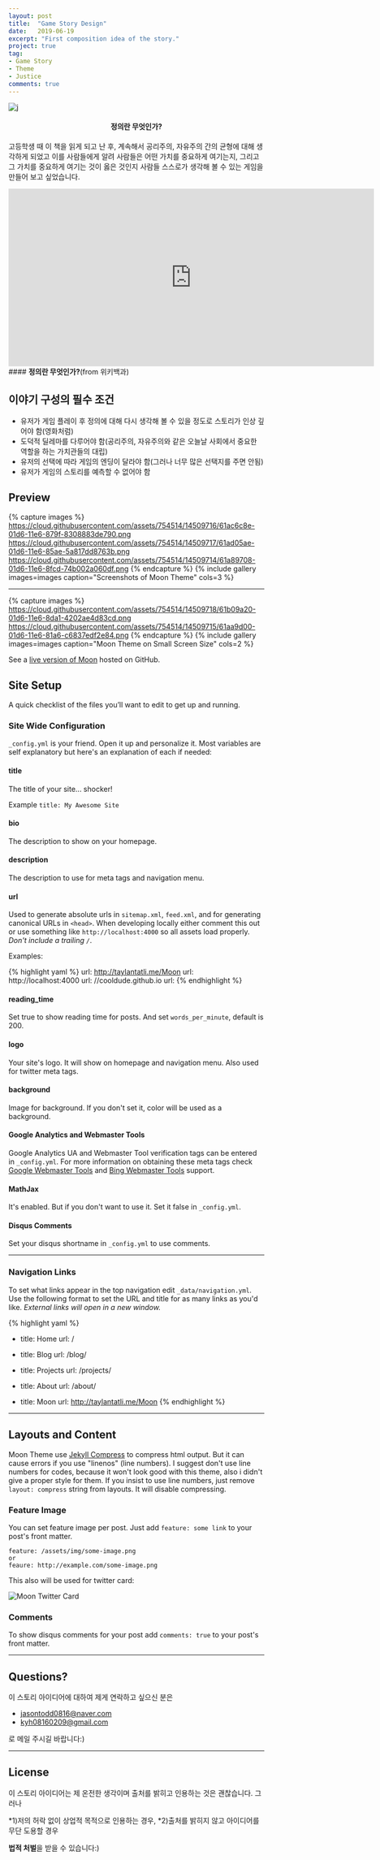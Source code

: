 ```yaml
---
layout: post
title:  "Game Story Design"
date:   2019-06-19
excerpt: "First composition idea of the story."
project: true
tag:
- Game Story
- Theme
- Justice
comments: true
---
```


![j](https://user-images.githubusercontent.com/39361933/59728268-54ea1780-9274-11e9-9fe9-259e7ecfc4aa.jpg)

#### <center><b>정의</b>란 무엇인가?</center>
     
 고등학생 때 이 책을 읽게 되고 난 후, 계속해서 공리주의, 자유주의 간의 균형에 대해 생각하게 되었고 이를 사람들에게 알려 사람들은 어떤 가치를 중요하게 여기는지, 그리고 그 가치를 중요하게 여기는 것이 옳은 것인지 사람들 스스로가 생각해 볼 수 있는 게임을 만들어 보고 싶었습니다.
 

<iframe src="https://ko.wikipedia.org/wiki/%EC%A0%95%EC%9D%98%EB%9E%80_%EB%AC%B4%EC%97%87%EC%9D%B8%EA%B0%80" frameborder="0" scrolling="0" width="720" height="350"></iframe>
#### <b>정의란 무엇인가?</b>(from 위키백과) 
      
## 이야기 구성의 필수 조건
* 유저가 게임 플레이 후 정의에 대해 다시 생각해 볼 수 있을 정도로 스토리가 인상 깊어야 함(영화처럼)
* 도덕적 딜레마를 다루어야 함(공리주의, 자유주의와 같은 오늘날 사회에서 중요한 역할을 하는 가치관들의 대립)
* 유저의 선택에 따라 게임의 엔딩이 달라야 함(그러나 너무 많은 선택지를 주면 안됨)
* 유저가 게임의 스토리를 예측할 수 없어야 함
   

## Preview

{% capture images %}
	https://cloud.githubusercontent.com/assets/754514/14509716/61ac6c8e-01d6-11e6-879f-8308883de790.png
	https://cloud.githubusercontent.com/assets/754514/14509717/61ad05ae-01d6-11e6-85ae-5a817dd8763b.png
	https://cloud.githubusercontent.com/assets/754514/14509714/61a89708-01d6-11e6-8fcd-74b002a060df.png
{% endcapture %}
{% include gallery images=images caption="Screenshots of Moon Theme" cols=3 %}

---

{% capture images %}
	https://cloud.githubusercontent.com/assets/754514/14509718/61b09a20-01d6-11e6-8da1-4202ae4d83cd.png
	https://cloud.githubusercontent.com/assets/754514/14509715/61aa9d00-01d6-11e6-81a6-c6837edf2e84.png
{% endcapture %}
{% include gallery images=images caption="Moon Theme on Small Screen Size" cols=2 %}      
      
See a [live version of Moon](http://taylantatli.github.io/Moon) hosted on GitHub.      

## Site Setup
A quick checklist of the files you’ll want to edit to get up and running.    

### Site Wide Configuration
`_config.yml` is your friend. Open it up and personalize it. Most variables are self explanatory but here's an explanation of each if needed:

#### title

The title of your site... shocker!

Example `title: My Awesome Site`

#### bio

The description to show on your homepage.

#### description

The description to use for meta tags and navigation menu.

#### url

Used to generate absolute urls in `sitemap.xml`, `feed.xml`, and for generating canonical URLs in `<head>`. When developing locally either comment this out or use something like `http://localhost:4000` so all assets load properly. *Don't include a trailing `/`*.

Examples:

{% highlight yaml %}
url: http://taylantatli.me/Moon
url: http://localhost:4000
url: //cooldude.github.io
url:
{% endhighlight %}

#### reading_time

Set true to show reading time for posts. And set `words_per_minute`, default is 200.

#### logo
Your site's logo. It will show on homepage and navigation menu. Also used for twitter meta tags.

#### background
Image for background. If you don't set it, color will be used as a background.

#### Google Analytics and Webmaster Tools

Google Analytics UA and Webmaster Tool verification tags can be entered in `_config.yml`. For more information on obtaining these meta tags check [Google Webmaster Tools](http://support.google.com/webmasters/bin/answer.py?hl=en&answer=35179) and [Bing Webmaster Tools](https://ssl.bing.com/webmaster/configure/verify/ownership) support.

#### MathJax
It's enabled. But if you don't want to use it. Set it false in  `_config.yml`.

#### Disqus Comments
Set your disqus shortname in `_config.yml` to use comments.

---

### Navigation Links

To set what links appear in the top navigation edit `_data/navigation.yml`. Use the following format to set the URL and title for as many links as you'd like. *External links will open in a new window.*

{% highlight yaml %}
- title: Home
  url: /

- title: Blog
  url: /blog/

- title: Projects
  url: /projects/

- title: About
  url: /about/

- title: Moon
  url: http://taylantatli.me/Moon
{% endhighlight %}

---

## Layouts and Content

Moon Theme use [Jekyll Compress](https://github.com/penibelst/jekyll-compress-html) to compress html output. But it can cause errors if you use "linenos" (line numbers). I suggest don't use line numbers for codes, because it won't look good with this theme, also i didn't give a proper style for them. If you insist to use line numbers, just remove `layout: compress` string from layouts. It will disable compressing.

### Feature Image

You can set feature image per post. Just add `feature: some link` to your post's front matter.

```
feature: /assets/img/some-image.png
or
feaure: http://example.com/some-image.png
```    
 This also will be used for twitter card:

![Moon Twitter Card](https://cloud.githubusercontent.com/assets/754514/14509719/61c5751c-01d6-11e6-8c29-ce8ccad149bf.png)

### Comments
To show disqus comments for your post add `comments: true` to your post's front matter.

---

## Questions?

이 스토리 아이디어에 대하여 제게 연락하고 싶으신 분은 

* jasontodd0816@naver.com
* kyh08160209@gmail.com

로 메일 주시길 바랍니다:)

---

## License

이 스토리 아이디어는 제 온전한 생각이며 출처를 밝히고 인용하는 것은 괜찮습니다. 그러나 

*1)저의 허락 없이 상업적 목적으로 인용하는 경우, 
*2)출처를 밝히지 않고 아이디어를 무단 도용할 경우 

<b>법적 처벌</b>을 받을 수 있습니다:)


